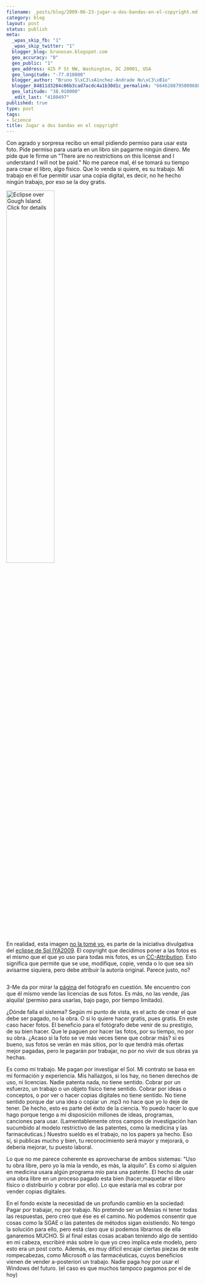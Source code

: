 ```yaml
--- 
filename: _posts/blog/2009-06-23-jugar-a-dos-bandas-en-el-copyright.md
category: blog
layout: post
status: publish
meta: 
  _wpas_skip_fb: "1"
  _wpas_skip_twitter: "1"
  blogger_blog: brunosan.blogspot.com
  geo_accuracy: "0"
  geo_public: "1"
  geo_address: 425 P St NW, Washington, DC 20001, USA
  geo_longitude: "-77.018000"
  blogger_author: "Bruno S\xC3\xA1nchez-Andrade Nu\xC3\xB1o"
  blogger_84811d3284c06b3cad7acdc4a1b30d1c_permalink: "6646288795009688550"
  geo_latitude: "38.910000"
  _edit_last: "4180497"
published: true
type: post
tags: 
- Science
title: Jugar a dos bandas en el copyright
---
```

Con agrado y sorpresa recibo un email pidiendo permiso para usar esta foto. Pide permiso para usarla en un libro sin pagarme ningún dinero. Me pide que le firme un "There are no restrictions on this license and I understand I will not be paid." No me parece mal, él se tomará su tiempo para crear el libro, algo físico. Que lo venda si quiere, es su trabajo. Mi trabajo en él fue permitir usar una copia digital, es decir, no he hecho ningún trabajo, por eso se la doy gratis.

<a title="Eclipse over Gough Island... by brunosan, on Flickr" href="http://www.flickr.com/photos/nasonurb/3227493877/"><img class="aligncenter" src="http://farm4.static.flickr.com/3325/3227493877_f9e01fe256.jpg" alt="Eclipse over Gough Island. Click for details" width="50%" /></a>

<!--more-->En realidad, esta imagen <a href="http://eclipse26jan09.wordpress.com/2009/01/26/eclipse-over-gough-island-2/">no la tomé yo</a>, es parte de la iniciativa divulgativa del <a href="http://eclipse26jan09.wordpress.com">eclipse de Sol IYA2009</a>. El copyright que decidimos poner a las fotos es el mismo que el que yo uso para todas mis fotos, es un <a href="http://creativecommons.org/licenses/by/2.0/deed.en">CC-Attribution</a>. Esto significa que permite que se use, modifique, copie, venda o lo que sea sin avisarme siquiera, pero debe atribuir la autoría original. Parece justo, no?
<a href="http://creativecommons.org/images/deed/seal.png"><img class="aligncenter" src="http://creativecommons.org/images/deed/seal.png" border="0" alt="" /></a>

3-Me da por mirar la <a href="http://www.starkeyzone.net/licence-request-form/">página</a> del fotógrafo en cuestión. Me encuentro con que él mismo vende las licencias de sus fotos. Es más, no las vende, ¡las alquila! (permiso para usarlas, bajo pago, por tiempo limitado).

¿Dónde falla el sistema?
Según mi punto de vista, es el acto de crear el que debe ser pagado, no la obra. O si lo quiere hacer gratis, pues gratis. En este caso hacer fotos. El beneficio para el fotógrafo debe venir de su prestigio, de su bien hacer. Que le paguen por hacer las fotos, por su tiempo, no por su obra. ¿Acaso si la foto se ve más veces tiene que cobrar más? si es bueno, sus fotos se verán en más sitios, por lo que tendrá más ofertas mejor pagadas, pero le pagarán por trabajar, no por no vivir de sus obras ya hechas.

Es como mi trabajo. Me pagan por investigar el Sol. Mi contrato se basa en mi formación y experiencia. Mis hallazgos, si los hay, no tienen derechos de uso, ni licencias. Nadie patenta nada, no tiene sentido. Cobrar por un esfuerzo, un trabajo o un objeto físico tiene sentido. Cobrar por ideas o conceptos, o por ver o hacer copias digitales no tiene sentido. No tiene sentido porque dar una idea o copiar un .mp3 no hace que yo lo deje de tener. De hecho, esto es parte del éxito de la ciencia. Yo puedo hacer lo que hago porque tengo a mi disposición millones de ideas, programas, canciones para usar.  (Lamentablemente otros campos de investigación han sucumbido al modelo restrictivo de las patentes, como la medicina y las farmacéuticas.) Nuestro sueldo es el trabajo, no los papers ya hecho. Eso sí, si publicas mucho y bien, tu reconocimiento será mayor y mejorará, o debería mejorar, tu puesto laboral.

Lo que no me parece coherente es aprovecharse de ambos sistemas: "Uso tu obra libre, pero yo la mía la vendo, es más, la alquilo". Es como si  alguien en medicina usara algún programa mío para una patente. El hecho de usar una obra libre en un proceso pagado esta bien (hacer,maquetar el libro físico o distribuirlo y cobrar por ello). Lo que estaría mal es cobrar por vender copias digitales.

En el fondo existe la necesidad de un profundo cambio en la sociedad: Pagar por trabajar, no por trabajo.
No pretendo ser un Mesías ni tener todas las respuestas, pero creo que ése es el camino. No podemos consentir que cosas como la SGAE o las patentes de métodos sigan existiendo. No tengo la solución para ello, pero está claro que si podemos librarnos de ella ganaremos MUCHO.
Si al final estas cosas acaban teniendo algo de sentido en mi cabeza, escribiré más sobre lo que yo creo implica este modelo, pero esto era un post corto. Además, es muy difícil encajar ciertas piezas de este rompecabezas, como Microsoft o las farmacéuticas, cuyos beneficios vienen de vender a-posteriori un trabajo. Nadie paga hoy por usar el Windows del futuro. (el caso es que muchos tampoco pagamos por el de hoy)
